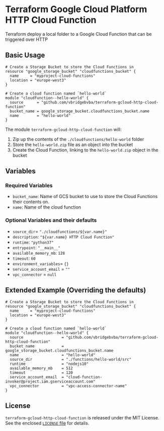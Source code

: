 # Terraform Google Cloud Platform HTTP Cloud Function

Terraform deploy a local folder to a Google Cloud Function that can be triggered over HTTP

## Basic Usage

```hcl
# Create a Storage Bucket to store the Cloud Functions in
resource "google_storage_bucket" "cloudfunctions_bucket" {
  name     = "myproject-cloud-functions"
  location = "europe-west3"
}

# Create a cloud function named `hello-world`
module "cloudfunction--hello-world" {
  source      = "github.com/vbridgebvba/terraform-gcloud-http-cloud-function"
  bucket_name = google_storage_bucket.cloudfunctions_bucket.name
  name        = "hello-world"
}
```

The module `terraform-gcloud-http-cloud-function` will:

1. Zip up the contents of the `./cloudfunctions/hello-world` folder
2. Store the `hello-world.zip` file as an object into the bucket
3. Create the Cloud Function, linking to the `hello-world.zip` object in the bucket

## Variables

### Required Variables

- `bucket_name`: Name of GCS bucket to use to store the Cloud Functions their contents on.
- `name`: Name of the cloud function

### Optional Variables and their defaults

- `source_dir`= `"./cloudfunctions/${var.name}"`
- `description`: `"${var.name} HTTP Cloud Function"`
- `runtime`: `"python37"`
- `entrypoint`: `"__main__"`
- `available_memory_mb`: `128`
- `timeout`: `60`
- `environment_variables`= `{}`
- `service_account_email` = `""`
- `vpc_connector` = `null`

## Extended Example (Overriding the defaults)

```hcl
# Create a Storage Bucket to store the Cloud Functions in
resource "google_storage_bucket" "cloudfunctions_bucket" {
  name     = "myproject-cloud-functions"
  location = "europe-west3"
}

# Create a cloud function named `hello-world`
module "cloudfunction--hello-world" {
  source                 = "github.com/vbridgebvba/terraform-gcloud-http-cloud-function"
  bucket_name            = google_storage_bucket.cloudfunctions_bucket.name
  name                   = "hello-world"
  source_dir             = "./functions/hello-world/src"
  runtime                = "nodejs10"
  available_memory_mb    = 512
  timeout                = 120
  service_account_email  = "cloud-function-invoker@project.iam.gserviceaccount.com"
  vpc_connector          = "vpc-access-connector-name"
}
```

## License

`terraform-gcloud-http-cloud-function` is released under the MIT License. See the enclosed [`LICENSE` file](LICENSE) for details.